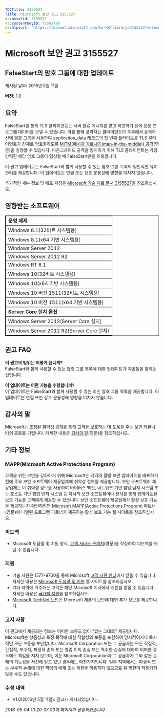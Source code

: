 ```yaml
---
TOCTitle: 3155527
Title: Microsoft 보안 권고 3155527
ms:assetid: 3155527
ms:contentKeyID: 72963790
ms:mtpsurl: 'https://technet.microsoft.com/ko-KR/library/3155527(v=Security.10)'
---
```


Microsoft 보안 권고 3155527
===========================

FalseStart의 암호 그룹에 대한 업데이트
--------------------------------------

게시된 날짜: 2016년 5월 11일

**버전:** 1.0

요약
----

<span id="sectionToggle0"></span>
FalseStart를 통해 TLS 클라이언트는 서버 완료 메시지를 받고 확인하기 전에 응용 프로그램 데이터를 보낼 수 있습니다. 이를 통해 공격자는 클라이언트의 목록에서 공격자 선택 암호 그룹을 사용하여 application\_data 레코드의 첫 번째 플라이트를 TLS 클라이언트가 강제로 암호화하도록 [MiTM(메시지 가로채기(man-in-the-middle)) 공격](https://technet.microsoft.com/ko-kr/library/security/dn848375.aspx)(영문)을 실행할 수 있습니다. 다운그레이드 공격을 방지하기 위해 TLS 클라이언트는 가장 강력한 해당 암호 그룹이 협상될 때 FalseStart만을 허용합니다.

이 권고 업데이트는 FalseStart와 함께 사용할 수 있는 암호 그룹 목록의 일반적인 유지 관리를 제공합니다. 이 업데이트는 연결 또는 상호 운용성에 영향을 미치지 않습니다.

추가적인 세부 정보 및 배포 지침은 [Microsoft 기술 자료 문서 3155527](https://support.microsoft.com/ko-kr/kb/3155527)을 참조하십시오.

영향받는 소프트웨어
-------------------

<span id="sectionToggle1"></span>

<p></p> 
<table style="border:1px solid black;">
<colgroup>
<col width="100%" />
</colgroup>
<tbody>
<tr class="odd">
<td style="border:1px solid black;"><strong>운영 체제</strong></td>
</tr>
<tr class="even">
<td style="border:1px solid black;">Windows 8.1(32비트 시스템용)</td>
</tr>
<tr class="odd">
<td style="border:1px solid black;">Windows 8.1(x64 기반 시스템용)</td>
</tr>
<tr class="even">
<td style="border:1px solid black;">Windows Server 2012</td>
</tr>
<tr class="odd">
<td style="border:1px solid black;">Windows Server 2012 R2</td>
</tr>
<tr class="even">
<td style="border:1px solid black;">Windows RT 8.1</td>
</tr>
<tr class="odd">
<td style="border:1px solid black;">Windows 10(32비트 시스템용)</td>
</tr>
<tr class="even">
<td style="border:1px solid black;">Windows 10(x64 기반 시스템용)</td>
</tr>
<tr class="odd">
<td style="border:1px solid black;">Windows 10 버전 1511(32비트 시스템용)</td>
</tr>
<tr class="even">
<td style="border:1px solid black;">Windows 10 버전 1511(x64 기반 시스템용)</td>
</tr>
<tr class="odd">
<td style="border:1px solid black;"><strong>Server Core 설치 옵션</strong></td>
</tr>
<tr class="even">
<td style="border:1px solid black;">Windows Server 2012(Server Core 설치)</td>
</tr>
<tr class="odd">
<td style="border:1px solid black;">Windows Server 2012 R2(Server Core 설치)</td>
</tr>
</tbody>
</table>
  
권고 FAQ  
--------
  
<span id="sectionToggle2"></span>
**이 권고의 범위는 어떻게 됩니까?**   
FalseStart와 함께 사용할 수 있는 암호 그룹 목록에 대한 업데이트가 제공됨을 알리는 것입니다.
  
**이 업데이트는 어떤 기능을 수행합니까?**   
이 업데이트는 FalseStart와 함께 사용할 수 있는 최신 암호 그룹 목록을 제공합니다. 이 업데이트는 연결 또는 상호 운용성에 영향을 미치지 않습니다.
  
감사의 말  
---------
  
<span id="sectionToggle3"></span>
Microsoft는 조정된 취약성 공개를 통해 고객을 보호하는 데 도움을 주는 보안 커뮤니티의 공로를 기립니다. 자세한 내용은 [감사의 말](https://technet.microsoft.com/ko-kr/library/security/mt674627.aspx)(영문)을 참조하십시오.
  
기타 정보  
---------
  
<span id="sectionToggle4"></span>
### MAPP(Microsoft Active Protections Program)
  
고객을 위한 보안을 강화하기 위해 Microsoft는 각각의 월별 보안 업데이트를 배포하기 전에 주요 보안 소프트웨어 제공업체에 취약성 정보를 제공합니다. 보안 소프트웨어 제공업체는 이 취약성 정보를 사용하여 바이러스 백신, 네트워크 기반 침입 탐지 시스템 또는 호스트 기반 침입 방지 시스템 등 자사의 보안 소프트웨어나 장치를 통해 업데이트된 보호 기능을 고객에게 제공할 수 있습니다. 보안 소프트웨어 제공업체가 활성 보호 기능을 제공하는지 확인하려면 [Microsoft MAPP(Active Protections Program) 파트너](https://technet.microsoft.com/ko-kr/security/dn467918)(영문)에 나열된 프로그램 파트너가 제공하는 활성 보호 기능 웹 사이트를 참조하십시오.
  
### 피드백
  
-   Microsoft 도움말 및 지원 양식, [고객 서비스 문의처](https://support.microsoft.com/kb/?scid=sw;en;1257&amp;showpage=1&amp;ws=technet&amp;sd=tech)(영문)를 작성하여 피드백을 보낼 수 있습니다.
  
### 지원
  
-   기술 지원은 1577-9700을 통해 Microsoft [고객 지원 센터](https://support.microsoft.com/ko-kr/gp/gp_security_main)에서 받을 수 있습니다. 자세한 내용은 [Microsoft 도움말 및 지원](https://support.microsoft.com/ko-kr) 웹 사이트를 참조하십시오.  
-   기타 지역에 거주하는 고객은 해당 Microsoft 지사에서 지원을 받을 수 있습니다. 자세한 내용은 [국가별 지원](https://support2.microsoft.com/ko-kr/common/international.aspx)을 참조하십시오.  
-   [Microsoft TechNet 보안](https://technet.microsoft.com/ko-kr/security/default.aspx)은 Microsoft 제품의 보안에 대한 추가 정보를 제공합니다.
  
### 고지 사항
  
이 권고에서 제공되는 정보는 어떠한 보증도 없이 "있는 그대로" 제공됩니다. Microsoft는 상품성과 특정 목적에 대한 적합성의 보증을 포함하여 명시적이거나 묵시적인 모든 보증을 부인합니다. Microsoft Corporation 또는 그 공급자는 모든 직접적, 간접적, 부수적, 파생적 손해 또는 영업 이익 손실 또는 특수한 손실에 대하여 어떠한 경우에도 책임을 지지 않으며, 이는 Microsoft Corporation과 그 공급자가 그와 같은 손해의 가능성을 사전에 알고 있던 경우에도 마찬가지입니다. 일부 지역에서는 파생적 또는 부수적 손해에 대한 책임의 배제 또는 제한을 허용하지 않으므로 위 제한이 적용되지 않을 수도 있습니다.
  
### 수정 내역
  
-   V1.0(2016년 5월 11일): 권고가 게시되었습니다.
  
*2016-05-04 10:20-07:00에 페이지가 생성되었습니다.*
